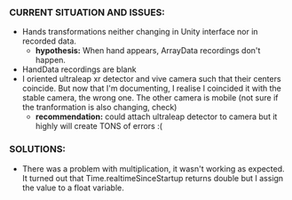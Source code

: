 ### CURRENT SITUATION AND ISSUES:
- Hands transformations neither changing in Unity interface nor in recorded data.
    - **hypothesis:** When hand appears, ArrayData recordings don't happen.
- HandData recordings are blank
- I oriented ultraleap xr detector and vive camera such that their centers coincide. But now that I'm documenting, I realise I coincided it with the stable camera, the wrong one. The other camera is mobile (not sure if the tranformation is also changing, check)
   - **recommendation:** could attach ultraleap detector to camera but it highly will create TONS of errors :(


### SOLUTIONS:
- There was a problem with multiplication, it wasn't working as expected. It turned out that Time.realtimeSinceStartup returns double but I assign the value to a float variable.

